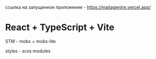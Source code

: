 ссылка на запущенное приложение - https://mailagentre.vercel.app/

# React + TypeScript + Vite

STM - mobx + mobx-lite

styles - scss modules